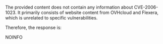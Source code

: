 The provided content does not contain any information about CVE-2006-1023. It primarily consists of website content from OVHcloud and Flexera, which is unrelated to specific vulnerabilities.

Therefore, the response is:

NOINFO